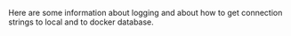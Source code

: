 Here are some information about logging and about how to get connection strings to local and to docker database.